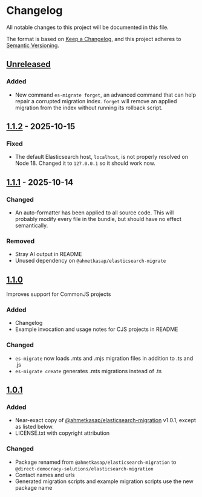 # Changelog

All notable changes to this project will be documented in this file.

The format is based on [Keep a Changelog](https://keepachangelog.com/en/1.1.0/),
and this project adheres to [Semantic Versioning](https://semver.org/spec/v2.0.0.html).

## [Unreleased]

### Added

- New command `es-migrate forget`, an advanced command that can help
  repair a corrupted migration index. `forget` will remove an applied
  migration from the index without running its rollback script.

## [1.1.2] - 2025-10-15

### Fixed

- The default Elasticsearch host, `localhost`, is not properly resolved
  on Node 18. Changed it to `127.0.0.1` so it should work now.

## [1.1.1] - 2025-10-14

### Changed

- An auto-formatter has been applied to all source code. This will
  probably modify every file in the bundle, but should have no effect semantically.

### Removed

- Stray AI output in README
- Unused dependency on `@ahmetkasap/elasticsearch-migrate`

## [1.1.0]

Improves support for CommonJS projects

### Added

- Changelog
- Example invocation and usage notes for CJS projects in README

### Changed

- `es-migrate` now loads .mts and .mjs migration files in addition to .ts and .js
- `es-migrate create` generates .mts migrations instead of .ts

## [1.0.1]

### Added

- Near-exact copy of [@ahmetkasap/elasticsearch-migration](https://www.npmjs.com/package/@ahmetkasap/elasticsearch-migration) v1.0.1, except as listed below.
- LICENSE.txt with copyright attribution

### Changed

- Package renamed from `@ahmetkasap/elasticsearch-migration` to `@direct-democracy-solutions/elasticsearch-migration`
- Contact names and urls
- Generated migration scripts and example migration scripts use the new package name

[1.1.2]: https://github.com/direct-democracy-solutions/elasticsearch-migration/compare/1.1.1...1.1.2
[1.1.1]: https://github.com/direct-democracy-solutions/elasticsearch-migration/compare/1.1.0...1.1.1
[1.1.0]: https://github.com/direct-democracy-solutions/elasticsearch-migration/compare/1.0.1...1.1.0
[1.0.1]: https://github.com/direct-democracy-solutions/elasticsearch-migration/releases/tag/1.0.1
[unreleased]: https://github.com/direct-democracy-solutions/elasticsearch-migration/compare/1.1.2...HEAD
